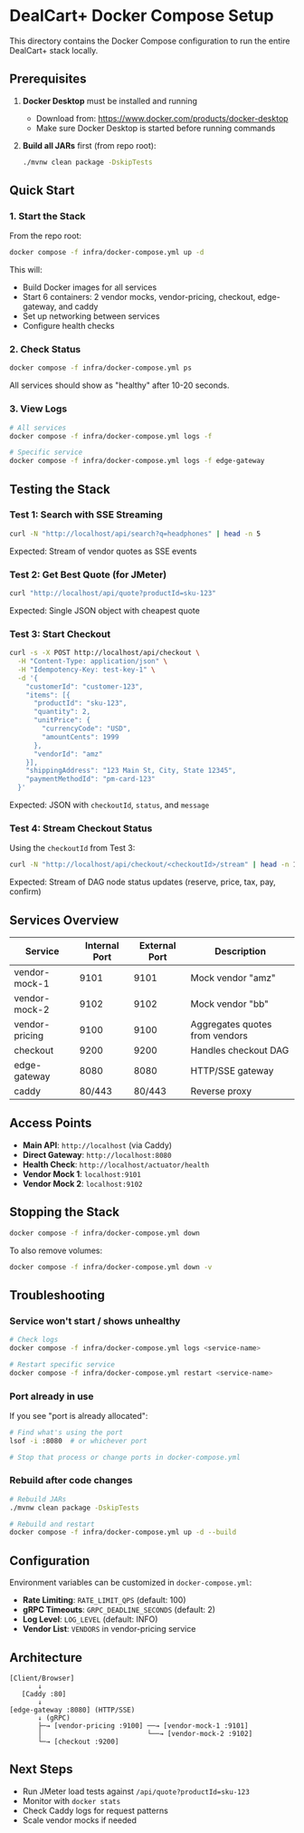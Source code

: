 # DealCart+ Docker Compose Setup

This directory contains the Docker Compose configuration to run the entire DealCart+ stack locally.

## Prerequisites

1. **Docker Desktop** must be installed and running
   - Download from: https://www.docker.com/products/docker-desktop
   - Make sure Docker Desktop is started before running commands

2. **Build all JARs** first (from repo root):
   ```bash
   ./mvnw clean package -DskipTests
   ```

## Quick Start

### 1. Start the Stack

From the repo root:
```bash
docker compose -f infra/docker-compose.yml up -d
```

This will:
- Build Docker images for all services
- Start 6 containers: 2 vendor mocks, vendor-pricing, checkout, edge-gateway, and caddy
- Set up networking between services
- Configure health checks

### 2. Check Status

```bash
docker compose -f infra/docker-compose.yml ps
```

All services should show as "healthy" after 10-20 seconds.

### 3. View Logs

```bash
# All services
docker compose -f infra/docker-compose.yml logs -f

# Specific service
docker compose -f infra/docker-compose.yml logs -f edge-gateway
```

## Testing the Stack

### Test 1: Search with SSE Streaming

```bash
curl -N "http://localhost/api/search?q=headphones" | head -n 5
```

Expected: Stream of vendor quotes as SSE events

### Test 2: Get Best Quote (for JMeter)

```bash
curl "http://localhost/api/quote?productId=sku-123"
```

Expected: Single JSON object with cheapest quote

### Test 3: Start Checkout

```bash
curl -s -X POST http://localhost/api/checkout \
  -H "Content-Type: application/json" \
  -H "Idempotency-Key: test-key-1" \
  -d '{
    "customerId": "customer-123",
    "items": [{
      "productId": "sku-123",
      "quantity": 2,
      "unitPrice": {
        "currencyCode": "USD",
        "amountCents": 1999
      },
      "vendorId": "amz"
    }],
    "shippingAddress": "123 Main St, City, State 12345",
    "paymentMethodId": "pm-card-123"
  }'
```

Expected: JSON with `checkoutId`, `status`, and `message`

### Test 4: Stream Checkout Status

Using the `checkoutId` from Test 3:
```bash
curl -N "http://localhost/api/checkout/<checkoutId>/stream" | head -n 10
```

Expected: Stream of DAG node status updates (reserve, price, tax, pay, confirm)

## Services Overview

| Service | Internal Port | External Port | Description |
|---------|--------------|---------------|-------------|
| vendor-mock-1 | 9101 | 9101 | Mock vendor "amz" |
| vendor-mock-2 | 9102 | 9102 | Mock vendor "bb" |
| vendor-pricing | 9100 | 9100 | Aggregates quotes from vendors |
| checkout | 9200 | 9200 | Handles checkout DAG |
| edge-gateway | 8080 | 8080 | HTTP/SSE gateway |
| caddy | 80/443 | 80/443 | Reverse proxy |

## Access Points

- **Main API**: `http://localhost` (via Caddy)
- **Direct Gateway**: `http://localhost:8080`
- **Health Check**: `http://localhost/actuator/health`
- **Vendor Mock 1**: `localhost:9101`
- **Vendor Mock 2**: `localhost:9102`

## Stopping the Stack

```bash
docker compose -f infra/docker-compose.yml down
```

To also remove volumes:
```bash
docker compose -f infra/docker-compose.yml down -v
```

## Troubleshooting

### Service won't start / shows unhealthy

```bash
# Check logs
docker compose -f infra/docker-compose.yml logs <service-name>

# Restart specific service
docker compose -f infra/docker-compose.yml restart <service-name>
```

### Port already in use

If you see "port is already allocated":
```bash
# Find what's using the port
lsof -i :8080  # or whichever port

# Stop that process or change ports in docker-compose.yml
```

### Rebuild after code changes

```bash
# Rebuild JARs
./mvnw clean package -DskipTests

# Rebuild and restart
docker compose -f infra/docker-compose.yml up -d --build
```

## Configuration

Environment variables can be customized in `docker-compose.yml`:

- **Rate Limiting**: `RATE_LIMIT_QPS` (default: 100)
- **gRPC Timeouts**: `GRPC_DEADLINE_SECONDS` (default: 2)
- **Log Level**: `LOG_LEVEL` (default: INFO)
- **Vendor List**: `VENDORS` in vendor-pricing service

## Architecture

```
[Client/Browser]
       ↓
   [Caddy :80]
       ↓
[edge-gateway :8080] (HTTP/SSE)
       ↓ (gRPC)
       ├─→ [vendor-pricing :9100] ──→ [vendor-mock-1 :9101]
       │                          └──→ [vendor-mock-2 :9102]
       └─→ [checkout :9200]
```

## Next Steps

- Run JMeter load tests against `/api/quote?productId=sku-123`
- Monitor with `docker stats`
- Check Caddy logs for request patterns
- Scale vendor mocks if needed

